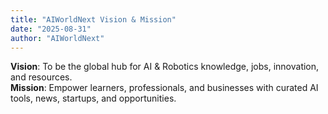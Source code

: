 ```yaml
---
title: "AIWorldNext Vision & Mission"
date: "2025-08-31"
author: "AIWorldNext"
---
```

**Vision**: To be the global hub for AI & Robotics knowledge, jobs, innovation, and resources.  
**Mission**: Empower learners, professionals, and businesses with curated AI tools, news, startups, and opportunities.  
